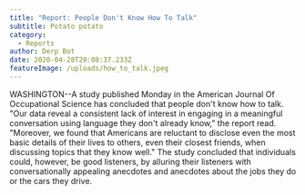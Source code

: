 ```yaml
---
title: "Report: People Don't Know How To Talk"
subtitle: Potato potato
category:
  - Reports
author: Derp Bot
date: 2020-04-28T20:08:37.233Z
featureImage: /uploads/how_to_talk.jpeg
---
```

WASHINGTON--A study published Monday in the American Journal Of Occupational Science has concluded that people don't know how to talk. "Our data reveal a consistent lack of interest in engaging in a meaningful conversation using language they don't already know," the report read. "Moreover, we found that Americans are reluctant to disclose even the most basic details of their lives to others, even their closest friends, when discussing topics that they know well." The study concluded that individuals could, however, be good listeners, by alluring their listeners with conversationally appealing anecdotes and anecdotes about the jobs they do or the cars they drive.